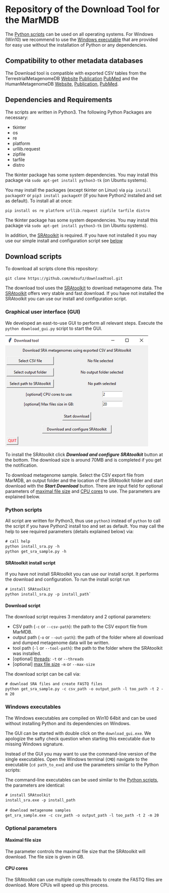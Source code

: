 # Repository of the Download Tool for the MarMDB 

The [Python scripts](#python-scripts) can be used on all operating systems. For Windows (Win10) we recommend to use the [Windows executable](#windows-executables) that are provided for easy use without the installation of Python or any dependencies.

## Compatibility to other metadata databases
The Download tool is compatible with exported CSV tables from the TerrestrialMetagenomeDB [Website](https://webapp.ufz.de/tmdb/) [Publication](https://academic.oup.com/nar/article/48/D1/D626/5625925) [PubMed](https://pubmed.ncbi.nlm.nih.gov/31728526/) and the HumanMetagenomeDB [Website](https://webapp.ufz.de/hmgdb/), [Publication](https://academic.oup.com/nar/article/49/D1/D743/5998395), [PubMed](https://pubmed.ncbi.nlm.nih.gov/33221926/). 

## Dependencies and Requirements

The scripts are written in Python3. The following Python Packages are necessary:

* tkinter
* os
* re
* platform
* urllib.request
* zipfile
* tarfile
* distro
 
The tkinter package has some system dependencies. You may install this package via `sudo apt-get install python3-tk` (on Ubuntu systems).

You may install the packages (except tkinter on Linux) via `pip install packageXY` or `pip3 install packageXY` (if you have Python2 installed and set as default). To install all at once:

```
pip install os re platform urllib.request zipfile tarfile distro
```

The tkinter package has some system dependencies. You may install this package via `sudo apt-get install python3-tk` (on Ubuntu systems).

In addition, the [SRAtoolkit](https://github.com/ncbi/sra-tools) is required. If you have not installed it you may use our simple install and configuration script see [below](#sratoolkit-install-script)

## Download scripts
To download all scripts clone this repository:

```
git clone https://github.com/mdsufz/downloadtool.git
```

The download tool uses the [SRAtoolkit](https://github.com/ncbi/sra-tools) to download metagenome data. The [SRAtoolkit](https://github.com/ncbi/sra-tools) offers very stable and fast download. If you have not installed the SRAtoolkit you can use our install and configuration script. 

### Graphical user interface (GUI)
We developed an east-to-use GUI to perform all relevant steps. Execute the `python download_gui.py` script to start the GUI. 

![The GUI interface](gui.png "GUI interface")

To install the SRAtoolkit click ***Download and configure SRAtoolkit*** button at the bottom. The download size is around 70MB and is completed if you get the notification.

To download metagenome sample. Select the CSV export file from MarMDB, an output folder and the location of the SRAtoolkit folder and start download with the ***Start Download*** button. There are input field for optional parameters of [maximal file size](#maximal-file-size) and [CPU cores](cpu-cores) to use. The parameters are explained below.


### Python scripts

All script are written for Python3, thus use `python3` instead of `python` to call the script if you have Python2 install too and set as default. You may call the help to see required parameters (details explained below) via:

```
# call help
python install_sra.py -h
python get_sra_sample.py -h
```

#### SRAtoolkit install script

If you have not install SRAtoolkit you can use our install script. It performs the download and configuration. To run the install script run 

```
# install SRAtoolkit
python install_sra.py -p install_path` 
```

#### Download script

The download script requires 3 mendatory and 2 optional parameters: 

* CSV path (`-c` or `--csv-path`): the path to the CSV export file from MarMDB.
* output path (`-o` or `--out-path`): the path of the folder where all download and dumped metagenome data will be written.
* tool path (`-l` or `--tool-path`): the path to the folder where the SRAtoolkit was installed.
* [optional] [threads](#cpu-cores): `-t` or `--threads`
* [optional] [max file size](#maximal-file-size) `-m` or `--max-size`

The download script can be call via:

```
# download SRA files and create FASTQ files
python get_sra_sample.py -c csv_path -o output_path -l too_path -t 2 -m 20
```

### Windows executables

The Windows executables are compiled on Win10 64bit and can be used without installing Python and its dependencies on Windows.

The GUI can be started with double click on the `download_gui.exe`. We apologize the safty check question when starting this executable due to missing Windows signature.

Instead of the GUI you may want to use the command-line version of the single executables. Open the Windows terminal (`CMD`) navigate to the executable (`cd path_to_exe`) and use the parameters similar to the Python scripts:

The command-line executables can be used similar to the [Python scripts](#python-scripts), the parameters are identical:

```
# install SRAtoolkit
install_sra.exe -p install_path

# download metagenome samples
get_sra_sample.exe -c csv_path -o output_path -l too_path -t 2 -m 20

```

### Optional parameters

#### Maximal file size
The parameter controls the maximal file size that the SRAtoolkit will download. The file size is given in GB.

#### CPU cores
The SRAtoolkit can use multiple cores/threads to create the FASTQ files are download. More CPUs will speed up this process.


